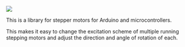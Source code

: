 ![](https://img.shields.io/github/license/yuki-miyakoshi/youkey_stepper)

This is a library for stepper motors for Arduino and microcontrollers.

This makes it easy to change the excitation scheme of multiple running stepping motors and adjust the direction and angle of rotation of each.